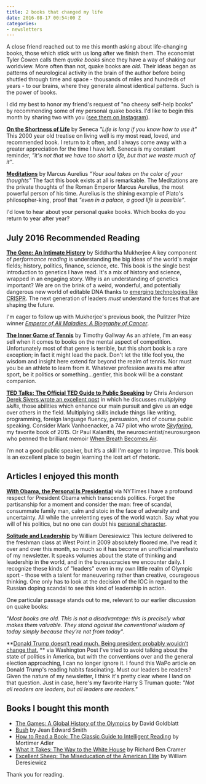 ```yaml
---
title: 2 books that changed my life
date: 2016-08-17 00:54:00 Z
categories:
- newsletters
---
```


A close friend reached out to me this month asking about life-changing books, those which stick with us long after we finish them. The economist Tyler Cowen calls them *quake books* since they have a way of shaking our worldview. More often than not, quake books are *old*. Their ideas began as patterns of neurological activity in the brain of the author before being shuttled through time and space - thousands of miles and hundreds of years - to our brains, where they generate almost identical patterns. Such is the power of books. 

I did my best to honor my friend's request of "no cheesy self-help books" by recommending some of my personal quake books. I'd like to begin this month by sharing two with you ([see them on Instagram](https://www.instagram.com/p/BIjyVlnhcPI/)).

**[On the Shortness of Life](http://www.amazon.com/dp/0143036327/?tag=tress-20)** by  Seneca
*"Life is long if you know how to use it"*
This 2000 year old treatise on living well is my most read, loved, and recommended book. I return to it often, and I always come away with a greater appreciation for the time I have left. Seneca is my constant reminder, *”it's not that we have too short a life, but that we waste much of it”*.  

**[Meditations](http://www.amazon.com/dp/0743233832/?tag=tress-20)** by Marcus Aurelius
*"Your soul takes on the color of your thoughts"*
The fact this book exists at all is remarkable. The Meditations are the private thoughts of the Roman Emperor Marcus Aurelius, the most powerful person of his time. Aurelius is the shining example of Plato's philosopher-king, proof that *"even in a palace, a good life is possible”*.

I'd love to hear about your personal quake books. Which books do you return to year after year?

## July 2016 Recommended Reading 

**[The Gene: An Intimate History](http://www.amazon.com/dp/1476733503/?tag=tress-20)** by Siddhartha Mukherjee
A key component of *performance reading* is understanding the big ideas of the world's major fields; history, politics, finance, science, etc. This book is the single best introduction to genetics I have read. It's a mix of history and science, wrapped in an engaging story. Why is an understanding of genetics important? We are on the brink of a weird, wonderful, and potentially dangerous new world of editable DNA thanks to [emerging technologies like CRISPR](http://www.wired.com/2015/07/crispr-dna-editing-2/). The next generation of leaders *must* understand the forces that are shaping the future.

I'm eager to follow up with Mukherjee's previous book, the Pulitzer Prize winner *[Emperor of All Maladies: A Biography of Cancer](http://www.amazon.com/dp/1439170916/?tag=tress-20)*.

**[The Inner Game of Tennis](http://www.amazon.com/dp/0679778314/?tag=tress-20)** by Timothy Gallway
As an athlete, I'm an easy sell when it comes to books on the mental aspect of competition. Unfortunately most of that genre is terrible, but this short book is a rare exception; in fact it might lead the pack. Don't let the title fool you, the wisdom and insight here extend far beyond the realm of tennis. Nor must you be an athlete to learn from it. Whatever profession awaits me after sport, be it politics or something...gentler, this book will be a constant companion.

**[TED Talks: The Official TED Guide to Public Speaking](http://www.amazon.com/dp/0544634497/?tag=tress-20)** by Chris Anderson
[Derek Sivers wrote an excellent post](https://sivers.org/d1r) in which he discusses *multiplying skills*, those abilities which enhance our main pursuit and give us an edge over others in the field. Multiplying skills include things like writing, programming, foreign language fluency, persuasion, and of course public speaking. Consider Mark Vanhoenacker, a 747 pilot who wrote *[Skyfaring](http://www.amazon.com/dp/0804169713/?tag=tress-20)*, my favorite book of 2015. Or Paul Kalanithi, the neuroscientist/neurosurgeon who penned the brilliant memoir [When Breath Becomes Air](http://www.amazon.com/dp/081298840X/?tag=tress-20).

I’m not a good public speaker, but it’s a skill I'm eager to improve. This book is an excellent place to begin learning the lost art of rhetoric. 

## Articles I enjoyed this month 

**[With Obama, the Personal Is Presidential](http://www.nytimes.com/2016/07/15/opinion/with-obama-the-personal-is-presidential.html)** via NYTimes
I have a profound respect for President Obama which transcends politics. Forget the partisanship for a moment and consider the man: free of scandal, consummate family man, calm and stoic in the face of adversity and uncertainty. All while the unrelenting eyes of the world watch. Say what you will of his politics, but no one can doubt his [personal character](http://www.amazon.com/dp/081299325X/?tag=tress-20).

**[Solitude and Leadership](https://theamericanscholar.org/solitude-and-leadership/)** by William Deresiewicz
This lecture delivered to the freshman class at West Point in 2009 absolutely floored me. I've read it over and over this month, so much so it has become an unofficial manifesto of my newsletter. It speaks volumes about the state of thinking and leadership in the world, and in the bureaucracies we encounter daily. I recognize these kinds of "leaders" even in my own little realm of Olympic sport - those with a talent for maneuvering rather than creative, courageous thinking. One only has to look at the decision of the IOC in regard to the Russian doping scandal to see this kind of leadership in action. 

One particular passage stands out to me, relevant to our earlier discussion on quake books:

*"Most books are old. This is not a disadvantage: this is precisely what makes them valuable. They stand against the conventional wisdom of today simply because they’re not from today"*. 

**[Donald Trump doesn’t read much. Being president probably wouldn’t change that.](https://www.washingtonpost.com/politics/donald-trump-doesnt-read-much-being-president-probably-wouldnt-change-that/2016/07/17/d2ddf2bc-4932-11e6-90a8-fb84201e0645_story.html) ** via Washington Post
I've tried to avoid talking about the state of politics in America, but with the conventions over and the general election approaching, I can no longer ignore it. I found this WaPo article on Donald Trump's reading habits fascinating. Must our leaders be readers? Given the nature of my newsletter, I think it's pretty clear where I land on that question. Just in case, here's my favorite Harry S Truman quote: *"Not all readers are leaders, but all leaders are readers."*

## Books I bought this month
- [The Games: A Global History of the Olympics](http://www.amazon.com/dp/0393292770/?tag=tress-20) by David Goldblatt
- [Bush](http://www.amazon.com/dp/1476741190/?tag=tress-20) by Jean Edward Smith
- [How to Read a Book: The Classic Guide to Intelligent Reading](http://www.amazon.com/dp/0671212095/?tag=tress-20) by Mortimer Adler
- [What It Takes: The Way to the White House](http://www.amazon.com/dp/0679746498/?tag=tress-20) by Richard Ben Cramer
- [Excellent Sheep: The Miseducation of the American Elite](http://www.amazon.com/dp/1476702721/?tag=tress-20) by William Deresiewicz

Thank you for reading. 